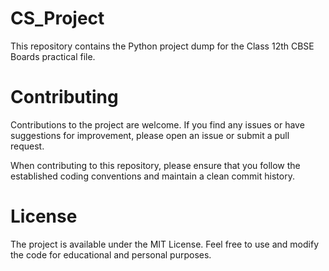 # CS_Project 

This repository contains the Python project dump for the Class 12th CBSE Boards practical file.

# Contributing
Contributions to the project are welcome. If you find any issues or have suggestions for improvement, please open an issue or submit a pull request.

When contributing to this repository, please ensure that you follow the established coding conventions and maintain a clean commit history.
# License
The project is available under the MIT License. Feel free to use and modify the code for educational and personal purposes.
